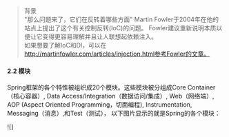 > 背景  
"那么问题来了，它们在反转着哪些方面" Martin Fowler于2004年在他的站点上提出了这个有关控制反转(IoC)的问题。 Fowler建议重新说明本质以便让它变得更容易理解并且让人联想起依赖注入。  
如果想要了解IoC和DI，可以在 http://martinfowler.com/articles/injection.html参考Fowler的文章。

#### 2.2 模块
Spring框架的各个特性被组织成20个模块。这些模块被分组成Core Container（核心容器）, Data Access/Integration（数据访问/集成）, Web（网络端）, AOP (Aspect Oriented Programming，切面编程), Instrumentation, Messaging（消息）,和Test（测试）， 以下图片显示的就是Spring的各个模块：

![]
